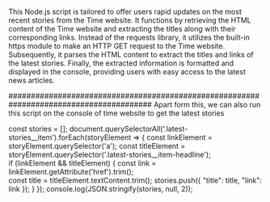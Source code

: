 This Node.js script is tailored to offer users rapid updates on the most recent stories from the Time website. 
It functions by retrieving the HTML content of the Time website and extracting the titles along with their corresponding links. 
Instead of the requests library, it utilizes the built-in https module to make an HTTP GET request to the Time website. 
Subsequently, it parses the HTML content to extract the titles and links of the latest stories. 
Finally, the extracted information is formatted and displayed in the console, providing users with easy access to the latest news articles.

########################################################################################
Apart form this, we can also run this script on the console of time website to get the latest stories 

const stories = [];
document.querySelectorAll('.latest-stories__item').forEach(storyElement => {
    const linkElement = storyElement.querySelector('a');
    const titleElement = storyElement.querySelector('.latest-stories__item-headline');   
    if (linkElement && titleElement) {
        const link = linkElement.getAttribute('href').trim();   
        const title = titleElement.textContent.trim();
        stories.push({ "title": title, "link": link });
    }
});
console.log(JSON.stringify(stories, null, 2));
